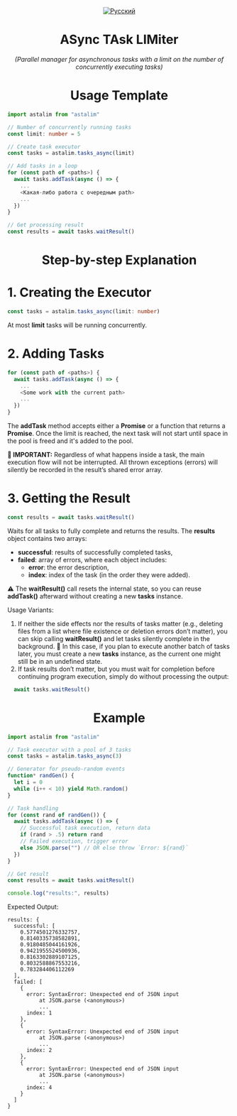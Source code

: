 <div align="center">

[![Русский](https://img.shields.io/badge/-Русский-blue)](https://github.com/IPcorps/astalim/blob/main/README_RU.md)
# ASync TAsk LIMiter
_(Parallel manager for asynchronous tasks with a limit on the number of concurrently executing tasks)_
</div>

<h1 align="center">Usage Template</h1>

```ts
import astalim from "astalim"

// Number of concurrently running tasks
const limit: number = 5

// Create task executor
const tasks = astalim.tasks_async(limit)

// Add tasks in a loop
for (const path of <paths>) {
  await tasks.addTask(async () => {
    ...
    <Какая-либо работа с очередным path>
    ...
  })
}

// Get processing result
const results = await tasks.waitResult()
```

<h1 align="center">Step-by-step Explanation</h1>

# 1. Creating the Executor
```ts
const tasks = astalim.tasks_async(limit: number)
```
At most **limit** tasks will be running concurrently.

# 2. Adding Tasks
```ts
for (const path of <paths>) {
  await tasks.addTask(async () => {
    ...
    <Some work with the current path>
    ...
  })
}
```
The **addTask** method accepts either a **Promise** or a function that returns a **Promise**. Once the limit is reached, the next task will not start until space in the pool is freed and it's added to the pool.

**🔴 IMPORTANT:** Regardless of what happens inside a task, the main execution flow will not be interrupted. All thrown exceptions (errors) will silently be recorded in the result’s shared error array.

# 3. Getting the Result
```ts
const results = await tasks.waitResult()
```
Waits for all tasks to fully complete and returns the results. The **results** object contains two arrays:
* **successful**: results of successfully completed tasks,
* **failed**: array of errors, where each object includes:
  * **error**: the error description,
  * **index**: index of the task (in the order they were added).

⚠️ The **waitResult()** call resets the internal state, so you can reuse **addTask()** afterward without creating a new **tasks** instance.

Usage Variants:
1. If neither the side effects nor the results of tasks matter (e.g., deleting files from a list where file existence or deletion errors don’t matter), you can skip calling **waitResult()** and let tasks silently complete in the background. 🔴 In this case, if you plan to execute another batch of tasks later, you must create a new **tasks** instance, as the current one might still be in an undefined state.
2. If task results don’t matter, but you must wait for completion before continuing program execution, simply do without processing the output:
```ts
  await tasks.waitResult()
```

<h1 align="center">Example</h1>

```ts
import astalim from "astalim"

// Task executor with a pool of 3 tasks
const tasks = astalim.tasks_async(3)

// Generator for pseudo-random events
function* randGen() {
  let i = 0
  while (i++ < 10) yield Math.random()
}

// Task handling
for (const rand of randGen()) {
  await tasks.addTask(async () => {
    // Successful task execution, return data
    if (rand > .5) return rand
    // Failed execution, trigger error
    else JSON.parse("") // OR else throw `Error: ${rand}`
  })
}

// Get result
const results = await tasks.waitResult()

console.log("results:", results)
```
Expected Output:
```
results: {
  successful: [
    0.5774501276332757,
    0.8140335738582891,
    0.9180485044161926,
    0.9421955524500936,
    0.8163302889107125,
    0.8032588867553216,
    0.783284406112269
  ],
  failed: [
    {
      error: SyntaxError: Unexpected end of JSON input
          at JSON.parse (<anonymous>)
          ...
      index: 1
    },
    {
      error: SyntaxError: Unexpected end of JSON input
          at JSON.parse (<anonymous>)
          ...
      index: 2
    },
    {
      error: SyntaxError: Unexpected end of JSON input
          at JSON.parse (<anonymous>)
          ...
      index: 4
    }
  ]
}
```
